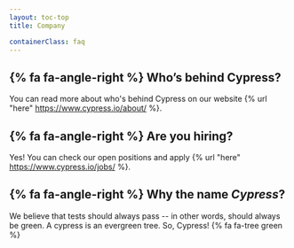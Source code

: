 ```yaml
---
layout: toc-top
title: Company

containerClass: faq
---
```


## {% fa fa-angle-right %} Who’s behind Cypress?

You can read more about who's behind Cypress on our website {% url "here" https://www.cypress.io/about/ %}.

## {% fa fa-angle-right %} Are you hiring?

Yes! You can check our open positions and apply {% url "here" https://www.cypress.io/jobs/ %}.

## {% fa fa-angle-right %} Why the name *Cypress*?

We believe that tests should always pass -- in other words, should always be green. A cypress is an evergreen tree. So, Cypress! {% fa fa-tree green %}
